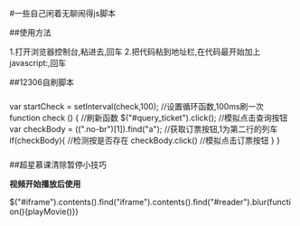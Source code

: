 #一些自己闲着无聊闹得js脚本

##使用方法

1.打开浏览器控制台,粘进去,回车
2.把代码粘到地址栏,在代码最开始加上javascript:,回车

##12306自刷脚本

###

var startCheck = setInterval(check,100);           //设置循环函数,100ms刷一次
    function check () {                            //刷新函数
    $("#query_ticket").click();                    //模拟点击查询按钮
    var checkBody = $($(".no-br")[1]).find("a");   //获取订票按钮,1为第二行的列车
    if(checkBody){                                 //检测按是否存在
      checkBody.click()                            //模拟点击订票按钮
    }
}

###

##超星慕课清除暂停小技巧

**视频开始播放后使用**

$("#iframe").contents().find("iframe").contents().find("#reader").blur(function(){playMovie()})
